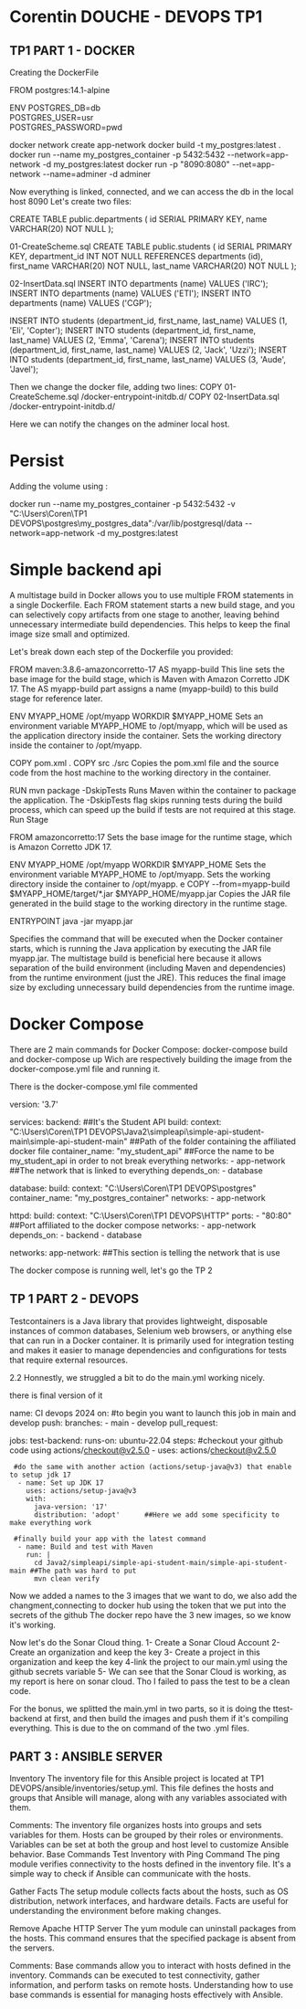 # Corentin DOUCHE - DEVOPS TP1

## TP1 PART 1 - DOCKER 

Creating the DockerFile 

FROM postgres:14.1-alpine

ENV POSTGRES_DB=db \
   POSTGRES_USER=usr \
   POSTGRES_PASSWORD=pwd

docker network create app-network
docker build -t my_postgres:latest .
docker run --name my_postgres_container -p 5432:5432 --network=app-network -d my_postgres:latest
docker run -p "8090:8080" --net=app-network --name=adminer -d adminer

Now everything is linked, connected, and we can access the db in the local host 8090
Let's create two files:

CREATE TABLE public.departments
(
 id      SERIAL      PRIMARY KEY,
 name    VARCHAR(20) NOT NULL
);

01-CreateScheme.sql
CREATE TABLE public.students
(
 id              SERIAL      PRIMARY KEY,
 department_id   INT         NOT NULL REFERENCES departments (id),
 first_name      VARCHAR(20) NOT NULL,
 last_name       VARCHAR(20) NOT NULL
);

02-InsertData.sql
INSERT INTO departments (name) VALUES ('IRC');
INSERT INTO departments (name) VALUES ('ETI');
INSERT INTO departments (name) VALUES ('CGP');


INSERT INTO students (department_id, first_name, last_name) VALUES (1, 'Eli', 'Copter');
INSERT INTO students (department_id, first_name, last_name) VALUES (2, 'Emma', 'Carena');
INSERT INTO students (department_id, first_name, last_name) VALUES (2, 'Jack', 'Uzzi');
INSERT INTO students (department_id, first_name, last_name) VALUES (3, 'Aude', 'Javel');

Then we change the docker file, adding two lines:
COPY 01-CreateScheme.sql /docker-entrypoint-initdb.d/
COPY 02-InsertData.sql /docker-entrypoint-initdb.d/

Here we can notify the changes on the adminer local host.

# Persist
Adding the volume using :

docker run --name my_postgres_container -p 5432:5432  -v "C:\Users\Coren\TP1 DEVOPS\postgres\my_postgres_data":/var/lib/postgresql/data --network=app-network -d my_postgres:latest

# Simple backend api

A multistage build in Docker allows you to use multiple FROM statements in a single Dockerfile. Each FROM statement starts a new build stage, and you can selectively copy artifacts from one stage to another, leaving behind unnecessary intermediate build dependencies. This helps to keep the final image size small and optimized.

Let's break down each step of the Dockerfile you provided:


FROM maven:3.8.6-amazoncorretto-17 AS myapp-build
This line sets the base image for the build stage, which is Maven with Amazon Corretto JDK 17.
The AS myapp-build part assigns a name (myapp-build) to this build stage for reference later.

ENV MYAPP_HOME /opt/myapp
WORKDIR $MYAPP_HOME
Sets an environment variable MYAPP_HOME to /opt/myapp, which will be used as the application directory inside the container.
Sets the working directory inside the container to /opt/myapp.

COPY pom.xml .
COPY src ./src
Copies the pom.xml file and the source code from the host machine to the working directory in the container.

RUN mvn package -DskipTests
Runs Maven within the container to package the application.
The -DskipTests flag skips running tests during the build process, which can speed up the build if tests are not required at this stage.
Run Stage

FROM amazoncorretto:17
Sets the base image for the runtime stage, which is Amazon Corretto JDK 17.

ENV MYAPP_HOME /opt/myapp
WORKDIR $MYAPP_HOME
Sets the environment variable MYAPP_HOME to /opt/myapp.
Sets the working directory inside the container to /opt/myapp.
e
COPY --from=myapp-build $MYAPP_HOME/target/*.jar $MYAPP_HOME/myapp.jar
Copies the JAR file generated in the build stage to the working directory in the runtime stage.

ENTRYPOINT java -jar myapp.jar

Specifies the command that will be executed when the Docker container starts, which is running the Java application by executing the JAR file myapp.jar.
The multistage build is beneficial here because it allows separation of the build environment (including Maven and dependencies) from the runtime environment (just the JRE). This reduces the final image size by excluding unnecessary build dependencies from the runtime image.

# Docker Compose

There are  2 main commands for Docker Compose: docker-compose build and docker-compose up
Wich are respectively building the image from the docker-compose.yml file and running it.

There is the docker-compose.yml file commented 

version: '3.7'

services:
  backend: ##It's the Student API 
    build:
      context: "C:\\Users\\Coren\\TP1 DEVOPS\\Java2\\simpleapi\\simple-api-student-main\\simple-api-student-main" ##Path of the folder containing the affiliated docker file
    container_name: "my_student_api"  ##Force the name to be my_student_api in order to not break everything 
    networks:
      - app-network ##The network that is linked to everything
    depends_on:
      - database

  database: 
    build:
      context: "C:\\Users\\Coren\\TP1 DEVOPS\\postgres"
    container_name: "my_postgres_container"
    networks:
      - app-network

  httpd:
    build:
      context: "C:\\Users\\Coren\\TP1 DEVOPS\\HTTP"
    ports:
      - "80:80"  ##Port affiliated to the docker compose 
    networks:
      - app-network
    depends_on:
      - backend
      - database

networks:
  app-network: ##This section is telling the network that is use 


The docker compose is running well, let's go the TP 2

## TP 1 PART 2 - DEVOPS

Testcontainers is a Java library that provides lightweight, disposable instances of common databases, Selenium web browsers, or anything else that can run in a Docker container. It is primarily used for integration testing and makes it easier to manage dependencies and configurations for tests that require external resources.

2.2 Honnestly, we struggled a bit to do the main.yml working nicely.

there is final version of it 

name: CI devops 2024
on:
  #to begin you want to launch this job in main and develop
  push:
    branches: 
     - main
     - develop 
  pull_request:

jobs:
  test-backend: 
    runs-on: ubuntu-22.04
    steps:
     #checkout your github code using actions/checkout@v2.5.0
      - uses: actions/checkout@v2.5.0

     #do the same with another action (actions/setup-java@v3) that enable to setup jdk 17
      - name: Set up JDK 17
        uses: actions/setup-java@v3  
        with:
          java-version: '17'
          distribution: 'adopt'      ##Here we add some specificity to make everything work
     
     #finally build your app with the latest command
      - name: Build and test with Maven
        run: |
          cd Java2/simpleapi/simple-api-student-main/simple-api-student-main ##The path was hard to put
          mvn clean verify


Now we added a names to  the 3 images that we want to do, we also add the changment,connecting to docker hub using the token that we put into the secrets of the github
The docker repo have the 3 new images, so we know it's working.

Now let's do the Sonar Cloud thing.
1- Create a Sonar Cloud Account
2- Create an organization and keep the key
3- Create a project in this organization and keep the key 
4-link the project to our main.yml using the github secrets variable
5- We can see that the Sonar Cloud is working, as my report is here on sonar cloud. Tho I failed to pass the test to be a clean code.


For the bonus, we splitted the main.yml in two parts, so it is doing the ttest-backend at first, and then build the images and push them if it's compiling everything.
This is due to the on command of the two .yml files.

## PART 3 : ANSIBLE SERVER 

Inventory
The inventory file for this Ansible project is located at TP1 DEVOPS/ansible/inventories/setup.yml. This file defines the hosts and groups that Ansible will manage, along with any variables associated with them.

Comments:
The inventory file organizes hosts into groups and sets variables for them.
Hosts can be grouped by their roles or environments.
Variables can be set at both the group and host level to customize Ansible behavior.
Base Commands
Test Inventory with Ping Command
The ping module verifies connectivity to the hosts defined in the inventory file. It's a simple way to check if Ansible can communicate with the hosts.

Gather Facts
The setup module collects facts about the hosts, such as OS distribution, network interfaces, and hardware details. Facts are useful for understanding the environment before making changes.

Remove Apache HTTP Server
The yum module can uninstall packages from the hosts. This command ensures that the specified package is absent from the servers.

Comments:
Base commands allow you to interact with hosts defined in the inventory.
Commands can be executed to test connectivity, gather information, and perform tasks on remote hosts.
Understanding how to use base commands is essential for managing hosts effectively with Ansible.








